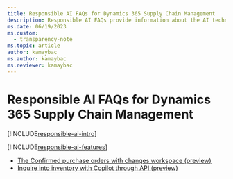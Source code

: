 ```yaml
---
title: Responsible AI FAQs for Dynamics 365 Supply Chain Management
description: Responsible AI FAQs provide information about the AI technology that's used in Microsoft Dynamics 365 Supply Chain Management. They include key considerations and details about how the AI is used, how it was tested and evaluated, and any specific limitations.
ms.date: 06/19/2023
ms.custom: 
  - transparency-note
ms.topic: article
author: kamaybac
ms.author: kamaybac
ms.reviewer: kamaybac
---
```


# Responsible AI FAQs for Dynamics 365 Supply Chain Management

[!INCLUDE[responsible-ai-intro](../includes/responsible-ai-intro.md)]

[!INCLUDE[responsible-ai-features](../includes/responsible-ai-features.md)]

- [The Confirmed purchase orders with changes workspace (preview)](faq-confirmed-po-changes.md)
- [Inquire into inventory with Copilot through API (preview)](faq-inventory-query.md)
